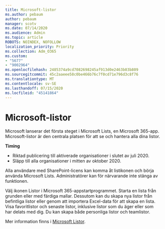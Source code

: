 ```yaml
---
title: Microsoft-listor
ms.author: pebaum
author: pebaum
manager: scotv
ms.date: 07/14/2020
ms.audience: Admin
ms.topic: article
ROBOTS: NOINDEX, NOFOLLOW
localization_priority: Priority
ms.collection: Adm_O365
ms.custom:
- "5677"
- "9002964"
ms.openlocfilehash: 2485374a9cd7082698245af913d0e2463b03b809
ms.sourcegitcommit: 45c2aaeee58c0be466b76c7f0cd71e796d3c8f76
ms.translationtype: MT
ms.contentlocale: sv-SE
ms.lasthandoff: 07/15/2020
ms.locfileid: "45141864"
---
```

# <a name="microsoft-lists"></a>Microsoft-listor

Microsoft lanserar det första steget i Microsoft Lists, en Microsoft 365-app. Microsoft-listor är den centrala platsen för att se och hantera alla dina listor.  
  
**Timing**  

- Riktad publicering till aktiverade organisationer i slutet av juli 2020.
- Släpp till alla organisationer i mitten av oktober 2020.

Alla användare med SharePoint-licens kan komma åt listikonen och börja använda Microsoft Lists. Administratörer kan för närvarande inte stänga av funktionen.
 
Välj ikonen Listor i Microsoft 365-appstartprogrammet. Starta en lista från grunden eller med färdiga mallar. Dessutom kan du skapa nya listor från befintliga listor eller genom att importera Excel-data för att skapa en lista. Visa favoritlistor och senaste listor, inklusive listor som du äger eller som har delats med dig. Du kan skapa både personliga listor och teamlistor.  

Mer information finns i [Microsoft Listor](https://aka.ms/microsoftlists).